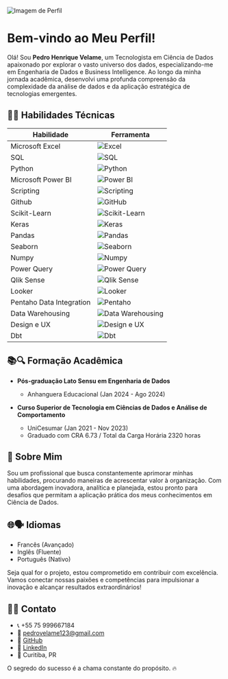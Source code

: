![Imagem de Perfil](https://media.licdn.com/dms/image/D4D16AQEuo1GA2FQLsw/profile-displaybackgroundimage-shrink_350_1400/0/1707867402468?e=1713398400&v=beta&t=ZHljdHFocCaxxgRuEU4pIqBdWzSIKSXD9rwLK3KgCGU)
# Bem-vindo ao Meu Perfil! 

Olá! Sou **Pedro Henrique Velame**, um Tecnologista em Ciência de Dados apaixonado por explorar o vasto universo dos dados, especializando-me em Engenharia de Dados e Business Intelligence. Ao longo da minha jornada acadêmica, desenvolvi uma profunda compreensão da complexidade da análise de dados e da aplicação estratégica de tecnologias emergentes.


## 🔧💼 Habilidades Técnicas

| Habilidade                       | Ferramenta                                                     |
| -------------------------------- | -------------------------------------------------------------- |
| Microsoft Excel                  | ![Excel](https://img.icons8.com/office/40/000000/microsoft-excel-2019.png)                          |
| SQL                              | ![SQL](https://img.icons8.com/ios/40/000000/sql.png)                              |
| Python                           | ![Python](https://img.icons8.com/ios/40/000000/python.png)                        |
| Microsoft Power BI               | ![Power BI](https://img.icons8.com/color/40/000000/power-bi.png)                     |
| Scripting                        | ![Scripting](https://img.icons8.com/material-rounded/40/000000/code.png)                  |
| Github                           | ![GitHub](https://img.icons8.com/material-rounded/40/000000/github.png)                        |
| Scikit-Learn                     | ![Scikit-Learn](https://img.icons8.com/ios/40/000000/machine-learning.png)            |
| Keras                            | ![Keras](https://img.icons8.com/ios/40/000000/neural-network.png)                          |
| Pandas                           | ![Pandas](https://img.icons8.com/color/40/000000/pandas.png)                        |
| Seaborn                          | ![Seaborn](https://img.icons8.com/color/40/000000/data-visualization.png)                      |
| Numpy                            | ![Numpy](https://img.icons8.com/color/40/000000/numpy.png)                          |
| Power Query                      | ![Power Query](https://img.icons8.com/metro/40/000000/query.png)              |
| Qlik Sense                       | ![Qlik Sense](https://img.icons8.com/color/40/000000/qlik.png)                |
| Looker                           | ![Looker](https://img.icons8.com/color/40/000000/looker.png)                        |
| Pentaho Data Integration         | ![Pentaho](https://img.icons8.com/dusk/40/000000/pentaho.png)                      |
| Data Warehousing                 | ![Data Warehousing](https://img.icons8.com/ios/40/000000/database.png)    |
| Design e UX                      | ![Design e UX](https://img.icons8.com/ios/40/000000/design-thinking.png)               |
| Dbt                              | ![Dbt](https://img.icons8.com/dusk/40/000000/etl.png)                              |


## 📚🔍 Formação Acadêmica

- **Pós-graduação Lato Sensu em Engenharia de Dados**
  - Anhanguera Educacional (Jan 2024 - Ago 2024)

- **Curso Superior de Tecnologia em Ciências de Dados e Análise de Comportamento**
  - UniCesumar (Jan 2021 - Nov 2023)
  - Graduado com CRA 6.73 / Total da Carga Horária 2320 horas

## 💬 Sobre Mim

Sou um profissional que busca constantemente aprimorar minhas habilidades, procurando maneiras de acrescentar valor à organização. Com uma abordagem inovadora, analítica e planejada, estou pronto para desafios que permitam a aplicação prática dos meus conhecimentos em Ciência de Dados.

## 🌐🗣️ Idiomas

- Francês (Avançado)
- Inglês (Fluente)
- Português (Nativo)

Seja qual for o projeto, estou comprometido em contribuir com excelência. Vamos conectar nossas paixões e competências para impulsionar a inovação e alcançar resultados extraordinários!

## 📱📧 Contato

- 📞 +55 75 999667184
- 📧 pedrovelame123@gmail.com
- 💼 [GitHub](https://github.com/pedrohvel)
- 💼 [LinkedIn](https://www.linkedin.com/in/pedro-h-velame/)
- 📍 Curitiba, PR

O segredo do sucesso é a chama constante do propósito. 🔥
